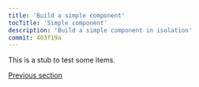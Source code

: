 ```yaml
---
title: 'Build a simple component'
tocTitle: 'Simple component'
description: 'Build a simple component in isolation'
commit: 403f19a
---
```


This is a stub to test some items. 

[Previous section](/random-framework/en/get-started)
